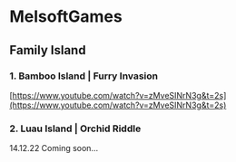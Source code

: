 # MelsoftGames

## Family Island

### 1. Bamboo Island | Furry Invasion

[https://www.youtube.com/watch?v=zMveSINrN3g&t=2s](https://www.youtube.com/watch?v=zMveSINrN3g&t=2s)

### 2. Luau Island | Orchid Riddle

14.12.22 Coming soon…
